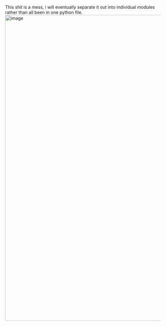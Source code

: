This shit is a mess, i will eventually separate it out into individual modules rather than all been in one python file.
<img width="802" height="992" alt="image" src="https://github.com/user-attachments/assets/b370e1f8-3528-4120-8cfb-48487356cdec" />
